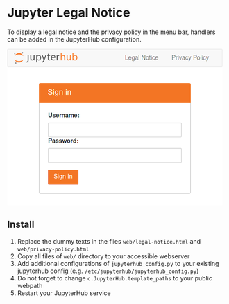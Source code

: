 # Jupyter Legal Notice

To display a legal notice and the privacy policy in the menu bar, handlers can be added in the JupyterHub configuration.

![Screenshot](/screenshot.png)


## Install

1. Replace the dummy texts in the files `web/legal-notice.html` and `web/privacy-policy.html`
2. Copy all files of `web/` directory to your accessible webserver
3. Add additional configurations of `jupyterhub_config.py` to your existing jupyterhub config (e.g. `/etc/jupyterhub/jupyterhub_config.py`)
4. Do not forget to change `c.JupyterHub.template_paths` to your public webpath
5. Restart your JupyterHub service
